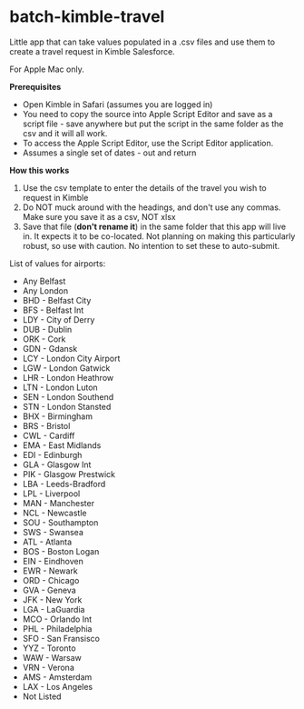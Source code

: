 # batch-kimble-travel
Little app that can take values populated in a .csv files and use them to create a travel request in Kimble Salesforce. 

For Apple Mac only.

**Prerequisites**

* Open Kimble in Safari (assumes you are logged in)
* You need to copy the source into Apple Script Editor and save as a script file - save anywhere but put the script in the same folder as the csv and it will all work.
* To access the Apple Script Editor, use the Script Editor application.
* Assumes a single set of dates - out and return

**How this works**

1. Use the csv template to enter the details of the travel you wish to request in Kimble
2. Do NOT muck around with the headings, and don't use any commas. Make sure you save it as a csv, NOT xlsx
3. Save that file (**don't rename it**) in the same folder that this app will live in.  It expects it to be co-located. Not planning on making this particularly robust, so use with caution.  No intention to set these to auto-submit.

List of values for airports:

* Any Belfast 
* Any London 
* BHD - Belfast City 
* BFS - Belfast Int 
* LDY - City of Derry 
* DUB - Dublin 
* ORK - Cork 
* GDN - Gdansk 
* LCY - London City Airport 
* LGW - London Gatwick 
* LHR - London Heathrow 
* LTN - London Luton 
* SEN - London Southend 
* STN - London Stansted 
* BHX - Birmingham 
* BRS - Bristol 
* CWL - Cardiff 
* EMA - East Midlands 
* EDI - Edinburgh 
* GLA - Glasgow Int 
* PIK - Glasgow Prestwick 
* LBA - Leeds-Bradford 
* LPL - Liverpool 
* MAN - Manchester 
* NCL - Newcastle 
* SOU - Southampton 
* SWS - Swansea 
* ATL - Atlanta 
* BOS - Boston Logan 
* EIN - Eindhoven 
* EWR - Newark 
* ORD - Chicago 
* GVA - Geneva 
* JFK - New York 
* LGA - LaGuardia 
* MCO - Orlando Int 
* PHL - Philadelphia 
* SFO - San Fransisco 
* YYZ - Toronto 
* WAW - Warsaw 
* VRN - Verona 
* AMS - Amsterdam 
* LAX - Los Angeles 
* Not Listed
